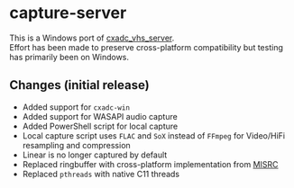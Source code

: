 # capture-server

This is a Windows port of [cxadc_vhs_server](https://github.com/namazso/cxadc_vhs_server).  
Effort has been made to preserve cross-platform compatibility but testing has primarily been on Windows.  

## Changes (initial release)
- Added support for `cxadc-win`
- Added support for WASAPI audio capture
- Added PowerShell script for local capture
- Local capture script uses `FLAC` and `SoX` instead of `FFmpeg` for Video/HiFi resampling and compression
- Linear is no longer captured by default
- Replaced ringbuffer with cross-platform implementation from [MISRC](https://github.com/Stefan-Olt/MISRC)
- Replaced `pthreads` with native C11 threads
